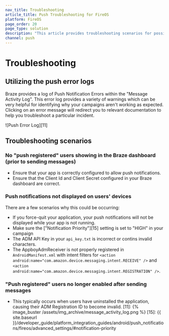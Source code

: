 ```yaml
---
nav_title: Troubleshooting
article_title: Push Troubleshooting for FireOS
platform: FireOS
page_order: 20
page_type: solution
description: "This article provides troubleshooting scenarios for possible issues you may experience with push notifications."
channel: push
---
```


# Troubleshooting

## Utilizing the push error logs

Braze provides a log of Push Notification Errors within the "Message Activity Log". This error log provides a variety of warnings which can be very helpful for identifying why your campaigns aren't working as expected.  Clicking on an error message will redirect you to relevant documentation to help you troubleshoot a particular incident.

!\[Push Error Log\]\[11\]

## Troubleshooting scenarios

### No "push registered" users showing in the Braze dashboard (prior to sending messages)
  - Ensure that your app is correctly configured to allow push notifications.
  - Ensure that the Client Id and Client Secret configured in your Braze dashboard are correct.

### Push notifications not displayed on users' devices
There are a few scenarios why this could be occurring:

  - If you force-quit your application, your push notifications will not be displayed while your app is not running.
  - Make sure the \["Notification Priority"\]\[15\] setting is set to "HIGH" in your campaign
  - The ADM API Key in your `api_key.txt` is incorrect or contins invalid characters.
  - The AppboyAdmReceiver is not properly registered in `AndroidManifest.xml` with intent filters for `<action android:name="com.amazon.device.messaging.intent.RECEIVE" />` and `<action android:name="com.amazon.device.messaging.intent.REGISTRATION" />`.

### "Push registered" users no longer enabled after sending messages

  - This typically occurs when users have uninstalled the application, causing their ADM Registration ID to become invalid.
[11]: {% image_buster /assets/img_archive/message_activity_log.png %} [15]: {{ site.baseurl }}/developer_guide/platform_integration_guides/android/push_notifications/fireos/advanced_settings/#notification-priority
